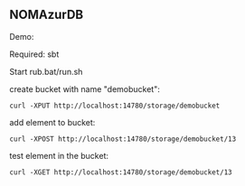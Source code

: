 ## NOMAzurDB ##

Demo:

Required: sbt

Start rub.bat/run.sh

create bucket with name "demobucket":

```curl -XPUT http://localhost:14780/storage/demobucket```

add element to bucket:

```curl -XPOST http://localhost:14780/storage/demobucket/13```

test element in the bucket:

```curl -XGET http://localhost:14780/storage/demobucket/13```
